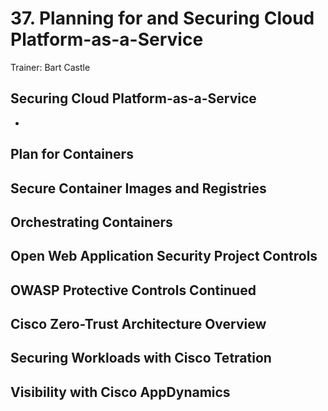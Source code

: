 # 37. Planning for and Securing Cloud Platform-as-a-Service

Trainer: Bart Castle


## Securing Cloud Platform-as-a-Service

- 



## Plan for Containers




## Secure Container Images and Registries




## Orchestrating Containers




## Open Web Application Security Project Controls




## OWASP Protective Controls Continued




## Cisco Zero-Trust Architecture Overview




## Securing Workloads with Cisco Tetration




## Visibility with Cisco AppDynamics



